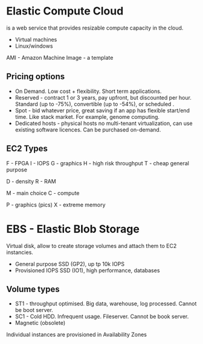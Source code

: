 # Elastic Compute Cloud

is a web service that provides resizable compute capacity in the cloud.

- Virtual machines
- Linux/windows

AMI - Amazon Machine Image - a template

## Pricing options
- On Demand. Low cost + flexibility. Short term applications.  
- Reserved - contract 1 or 3 years, pay upfront, but discounted per hour. Standard (up to -75%), convertible (up to -54%), or scheduled . 
- Spot - bid whatever price, great saving if an app has flexible start/end time. Like stack market. For example, genome computing.
- Dedicated hosts - physical hosts no multi-tenant virtualization, can use existing software licences. Can be purchased on-demand.

## EC2 Types
F - FPGA
I - IOPS
G - graphics
H - high risk throughput
T - cheap general purpose

D - density
R - RAM

M - main choice
C - compute

P - graphics (pics)
X - extreme memory

# EBS - Elastic Blob Storage
Virtual disk, allow to create storage volumes and attach them to EC2 instancies.
- General purpose SSD (GP2), up tp 10k IOPS
- Provisioned IOPS SSD (IO1), high performance, databases

## Volume types
- ST1 - throughput optimised. Big data, warehouse, log processed. Cannot be boot server.
- SC1 - Cold HDD. Infrequent usage. Fileserver. Cannot be book server.
- Magnetic (obsolete)


Individual instances are provisioned in Availability Zones